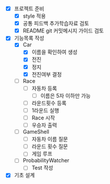 - [x] 프로젝트 준비
  - [x] style 적용
  - [x] 공통 피드백 추가학습자료 검토
  - [x] README git 커밋메시지 가이드 검토
- [x] 기능목록 작성
  - [x] Car
    - [x] 이름을 확인하여 생성
    - [x] 전진
    - [x] 정지
    - [x] 전진여부 결정
  - [ ] Race
    - [ ] 자동차 등록
      - [ ] 이름은 5자 이하만 가능
    - [ ] 라운드횟수 등록
    - [ ] 1라운드 실행
    - [ ] Race 시작
    - [ ] 우승자 출력
  - [ ] GameShell
    - [ ] 자동차 이름 질문
    - [ ] 라운드 횟수 질문
    - [ ] 게임 루프
  - [ ] ProbabilityWatcher
    - [ ] Test 작성
- [x] 기초 설계